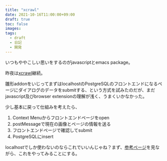 ```yaml
---
title: "xcrawl"
date: 2021-10-16T11:00:00+09:00
draft: true
toc: false
images:
tags:
  - draft
  - 日記
  - 開発
---
```


いつもややこしい思いをするのがjavascriptとemacs package。

昨夜は[xcrawl](https://github.com/linquanstudio/xcrawl)継続。

雛形addonをいじってまずはlocalhostのPostgreSQLのフロントエンドになるページにダイアログのデータをsubmitする、という方式を試みたのだが、まだjavascript及びbrowser extensionの理解が浅く、うまくいかなかった。

少し基本に戻って仕組みを考えたら、

1. Context Menuからフロントエンドページをopen
2. postMessageで現在の画像とページの情報を送る
3. フロントエンドページで確認してsubmit
4. PostgreSQLにinsert

localhostでしか使わないのならこれでいいんじゃね？まず、[参考ページ](https://www.ipentec.com/document/html-postmessage-same-domain)を見ながら、これをやってみることにする。
